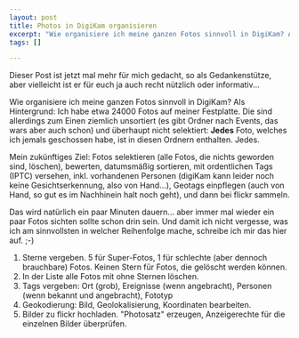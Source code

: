 ```yaml
--- 
layout: post
title: Photos in DigiKam organisieren
excerpt: "Wie organisiere ich meine ganzen Fotos sinnvoll in DigiKam? Als Hintergrund: Ich habe etwa 24000 Fotos auf meiner Festplatte. Die sind allerdings zum Einen ziemlich unsortiert (es gibt Ordner nach Events, das wars aber auch schon) und \xC3\xBCberhaupt nicht selektiert..."
tags: []

---
```


Dieser Post ist jetzt mal mehr für mich gedacht, so als Gedankenstütze, aber vielleicht ist er für euch ja auch recht nützlich oder informativ...

Wie organisiere ich meine ganzen Fotos sinnvoll in DigiKam? Als Hintergrund: Ich habe etwa 24000 Fotos auf meiner Festplatte. Die sind allerdings zum Einen ziemlich unsortiert (es gibt Ordner nach Events, das wars aber auch schon) und überhaupt nicht selektiert: <strong>Jedes</strong> Foto, welches ich jemals geschossen habe, ist in diesen Ordnern enthalten. Jedes.

Mein zukünftiges Ziel: Fotos selektieren (alle Fotos, die nichts geworden sind, löschen), bewerten, datumsmäßig sortieren, mit ordentlichen Tags (IPTC) versehen, inkl. vorhandenen Personen (digiKam kann leider noch keine Gesichtserkennung, also von Hand...), Geotags einpflegen (auch von Hand, so gut es im Nachhinein halt noch geht), und dann bei flickr sammeln.
<!--more-->
Das wird natürlich ein paar Minuten dauern... aber immer mal wieder ein paar Fotos sichten sollte schon drin sein. Und damit ich nicht vergesse, was ich am sinnvollsten in welcher Reihenfolge mache, schreibe ich mir das hier auf. ;-)

<ol>
<li>Sterne vergeben. 5 für Super-Fotos, 1 für schlechte (aber dennoch brauchbare) Fotos. Keinen Stern für Fotos, die gelöscht werden können.</li>
<li>In der Liste alle Fotos mit ohne Sternen löschen.</li>
<li>Tags vergeben: Ort (grob), Ereignisse (wenn angebracht), Personen (wenn bekannt und angebracht), Fototyp</li>
<li>Geokodierung: Bild, Geolokalisierung, Koordinaten bearbeiten.</li>
<li>Bilder zu flickr hochladen. "Photosatz" erzeugen, Anzeigerechte für die einzelnen Bilder überprüfen.</li>
</ol>
